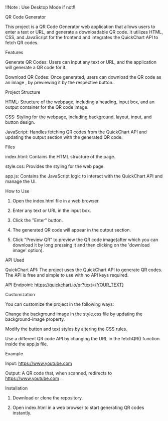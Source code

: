 !!Note : Use Desktop Mode if not!!

QR Code Generator

This project is a QR Code Generator web application that allows users to enter a text or URL, and generate a downloadable QR code. It utilizes HTML, CSS, and JavaScript for the frontend and integrates the QuickChart API to fetch QR codes.

Features

Generate QR Codes: Users can input any text or URL, and the application will generate a QR code for it.

Download QR Codes: Once generated, users can download the QR code as an image , by previewing it by the respective button..


Project Structure

HTML: Structure of the webpage, including a heading, input box, and an output container for the QR code image.

CSS: Styling for the webpage, including background, layout, input, and button design.

JavaScript: Handles fetching QR codes from the QuickChart API and updating the output section with the generated QR code.


Files

index.html: Contains the HTML structure of the page.

style.css: Provides the styling for the web page.

app.js: Contains the JavaScript logic to interact with the QuickChart API and manage the UI.


How to Use

1. Open the index.html file in a web browser.


2. Enter any text or URL in the input box.


3. Click the "Enter" button.


4. The generated QR code will appear in the output section.


5. Click "Preview QR" to preview the QR code image(after which you can download it by long pressing it and then clicking on the 'download image' option).



API Used

QuickChart API: The project uses the QuickChart API to generate QR codes. The API is free and simple to use with no API keys required.


API Endpoint:
https://quickchart.io/qr?text={YOUR_TEXT}

Customization

You can customize the project in the following ways:

Change the background image in the style.css file by updating the background-image property.

Modify the button and text styles by altering the CSS rules.

Use a different QR code API by changing the URL in the fetchQR() function inside the app.js file.


Example

Input: https://www.youtube.com

Output: A QR code that, when scanned, redirects to https://www.youtube.com .


Installation

1. Download or clone the repository.


2. Open index.html in a web browser to start generating QR codes instantly.
